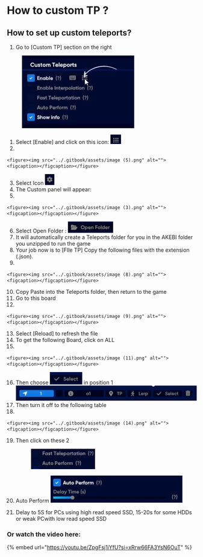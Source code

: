 # How to custom TP ?

## How to set up custom teleports?

1. Go to \[Custom TP] section on the right

<figure><img src="../.gitbook/assets/image (1).png" alt=""><figcaption></figcaption></figure>

1. Select \[Enable] and click on this icon: ![](<../.gitbook/assets/Screenshot 2023-10-03 130639.png>)
2.

    <figure><img src="../.gitbook/assets/image (5).png" alt=""><figcaption></figcaption></figure>
3. Select Icon ![](<../.gitbook/assets/image (6).png>)
4. The Custom panel will appear:&#x20;
5.

    <figure><img src="../.gitbook/assets/image (3).png" alt=""><figcaption></figcaption></figure>
6. Select Open Folder : ![](<../.gitbook/assets/image (4).png>)
7. It will automatically create a Teleports folder for you in the AKEBI folder you unzipped to run the game
8. Your job now is to \[FIle TP] Copy the following files with the extension (.json).
9.

    <figure><img src="../.gitbook/assets/image (8).png" alt=""><figcaption></figcaption></figure>
10. Copy Paste into the Teleports folder, then return to the game
11. Go to this board
12.

    <figure><img src="../.gitbook/assets/image (9).png" alt=""><figcaption></figcaption></figure>
13. Select \[Reload] to refresh the file
14. To get the following Board, click on ALL
15.

    <figure><img src="../.gitbook/assets/image (11).png" alt=""><figcaption></figcaption></figure>
16. Then choose ![](<../.gitbook/assets/image (12).png>) in position 1![](<../.gitbook/assets/image (13).png>)
17. Then turn it off to the following table
18.

    <figure><img src="../.gitbook/assets/image (14).png" alt=""><figcaption></figcaption></figure>
19. Then click on these 2

    <figure><img src="../.gitbook/assets/image (15).png" alt=""><figcaption></figcaption></figure>
20. &#x20;Auto Perform ![](<../.gitbook/assets/image (16).png>)
21. Delay to 5S for PCs using high read speed SSD, 15-20s for some HDDs or weak PCwith low read speed SSD

### Or watch the video here:&#x20;

{% embed url="https://youtu.be/ZpgFsj1iYfU?si=xRrw66FA3YsN6OuT" %}





